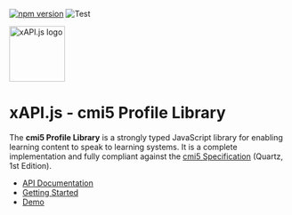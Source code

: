 [![npm version](https://img.shields.io/npm/v/@xapi/cmi5.svg)](https://www.npmjs.com/package/@xapi/cmi5) ![Test](https://github.com/xapijs/cmi5/workflows/Test/badge.svg)

[<img width="100" src="https://avatars3.githubusercontent.com/u/65084607?s=200&v=4" alt="xAPI.js logo">](https://www.xapijs.dev)

# xAPI.js - cmi5 Profile Library

The **cmi5 Profile Library** is a strongly typed JavaScript library for enabling learning content to speak to learning systems. It is a complete implementation and fully compliant against the [cmi5 Specification](https://github.com/AICC/CMI-5_Spec_Current) (Quartz, 1st Edition).

- [API Documentation](https://www.xapijs.dev/cmi5-profile-library/cmi5-class)
- [Getting Started](https://www.xapijs.dev/cmi5-profile-library/getting-started)
- [Demo](https://github.com/xapijs/cmi5-demo)
